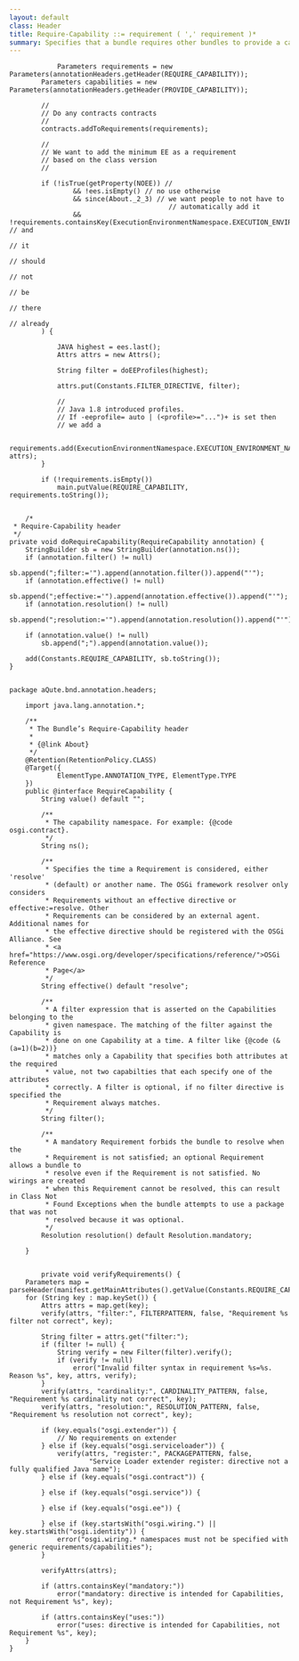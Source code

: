 ```yaml
---
layout: default
class: Header
title: Require-Capability ::= requirement ( ',' requirement )* 
summary: Specifies that a bundle requires other bundles to provide a capability 
---
```

	
				Parameters requirements = new Parameters(annotationHeaders.getHeader(REQUIRE_CAPABILITY));
			Parameters capabilities = new Parameters(annotationHeaders.getHeader(PROVIDE_CAPABILITY));

			//
			// Do any contracts contracts
			//
			contracts.addToRequirements(requirements);

			//
			// We want to add the minimum EE as a requirement
			// based on the class version
			//

			if (!isTrue(getProperty(NOEE)) //
					&& !ees.isEmpty() // no use otherwise
					&& since(About._2_3) // we want people to not have to
											// automatically add it
					&& !requirements.containsKey(ExecutionEnvironmentNamespace.EXECUTION_ENVIRONMENT_NAMESPACE) // and
																												// it
																												// should
																												// not
																												// be
																												// there
																												// already
			) {

				JAVA highest = ees.last();
				Attrs attrs = new Attrs();

				String filter = doEEProfiles(highest);

				attrs.put(Constants.FILTER_DIRECTIVE, filter);

				//
				// Java 1.8 introduced profiles.
				// If -eeprofile= auto | (<profile>="...")+ is set then
				// we add a

				requirements.add(ExecutionEnvironmentNamespace.EXECUTION_ENVIRONMENT_NAMESPACE, attrs);
			}

			if (!requirements.isEmpty())
				main.putValue(REQUIRE_CAPABILITY, requirements.toString());
	
	
		/*
	 * Require-Capability header
	 */
	private void doRequireCapability(RequireCapability annotation) {
		StringBuilder sb = new StringBuilder(annotation.ns());
		if (annotation.filter() != null)
			sb.append(";filter:='").append(annotation.filter()).append("'");
		if (annotation.effective() != null)
			sb.append(";effective:='").append(annotation.effective()).append("'");
		if (annotation.resolution() != null)
			sb.append(";resolution:='").append(annotation.resolution()).append("'");

		if (annotation.value() != null)
			sb.append(";").append(annotation.value());

		add(Constants.REQUIRE_CAPABILITY, sb.toString());
	}
	
	
	package aQute.bnd.annotation.headers;

		import java.lang.annotation.*;
		
		/**
		 * The Bundle’s Require-Capability header
		 * 
		 * {@link About}
		 */
		@Retention(RetentionPolicy.CLASS)
		@Target({
				ElementType.ANNOTATION_TYPE, ElementType.TYPE
		})
		public @interface RequireCapability {
			String value() default "";
		
			/**
			 * The capability namespace. For example: {@code osgi.contract}.
			 */
			String ns();
		
			/**
			 * Specifies the time a Requirement is considered, either 'resolve'
			 * (default) or another name. The OSGi framework resolver only considers
			 * Requirements without an effective directive or effective:=resolve. Other
			 * Requirements can be considered by an external agent. Additional names for
			 * the effective directive should be registered with the OSGi Alliance. See
			 * <a href="https://www.osgi.org/developer/specifications/reference/">OSGi Reference
			 * Page</a>
			 */
			String effective() default "resolve";
		
			/**
			 * A filter expression that is asserted on the Capabilities belonging to the
			 * given namespace. The matching of the filter against the Capability is
			 * done on one Capability at a time. A filter like {@code (&(a=1)(b=2))}
			 * matches only a Capability that specifies both attributes at the required
			 * value, not two capabilties that each specify one of the attributes
			 * correctly. A filter is optional, if no filter directive is specified the
			 * Requirement always matches.
			 */
			String filter();
		
			/**
			 * A mandatory Requirement forbids the bundle to resolve when the
			 * Requirement is not satisfied; an optional Requirement allows a bundle to
			 * resolve even if the Requirement is not satisfied. No wirings are created
			 * when this Requirement cannot be resolved, this can result in Class Not
			 * Found Exceptions when the bundle attempts to use a package that was not
			 * resolved because it was optional.
			 */
			Resolution resolution() default Resolution.mandatory;
		
		}
		
		
			private void verifyRequirements() {
		Parameters map = parseHeader(manifest.getMainAttributes().getValue(Constants.REQUIRE_CAPABILITY));
		for (String key : map.keySet()) {
			Attrs attrs = map.get(key);
			verify(attrs, "filter:", FILTERPATTERN, false, "Requirement %s filter not correct", key);

			String filter = attrs.get("filter:");
			if (filter != null) {
				String verify = new Filter(filter).verify();
				if (verify != null)
					error("Invalid filter syntax in requirement %s=%s. Reason %s", key, attrs, verify);
			}
			verify(attrs, "cardinality:", CARDINALITY_PATTERN, false, "Requirement %s cardinality not correct", key);
			verify(attrs, "resolution:", RESOLUTION_PATTERN, false, "Requirement %s resolution not correct", key);

			if (key.equals("osgi.extender")) {
				// No requirements on extender
			} else if (key.equals("osgi.serviceloader")) {
				verify(attrs, "register:", PACKAGEPATTERN, false,
						"Service Loader extender register: directive not a fully qualified Java name");
			} else if (key.equals("osgi.contract")) {

			} else if (key.equals("osgi.service")) {

			} else if (key.equals("osgi.ee")) {

			} else if (key.startsWith("osgi.wiring.") || key.startsWith("osgi.identity")) {
				error("osgi.wiring.* namespaces must not be specified with generic requirements/capabilities");
			}

			verifyAttrs(attrs);

			if (attrs.containsKey("mandatory:"))
				error("mandatory: directive is intended for Capabilities, not Requirement %s", key);

			if (attrs.containsKey("uses:"))
				error("uses: directive is intended for Capabilities, not Requirement %s", key);
		}
	}

		
	
